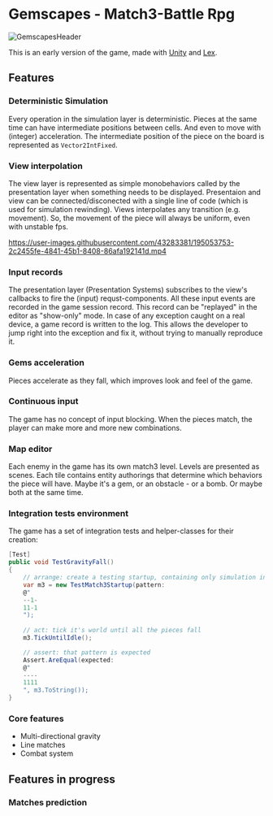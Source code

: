 # Gemscapes - Match3-Battle Rpg

![GemscapesHeader](https://user-images.githubusercontent.com/43283381/195123411-65d11090-3e8d-4590-9925-58bcfa08eb2c.png)

This is an early version of the game, made with [Unity](https://unity.com) and [Lex](https://github.com/SinyavtsevIlya/Lex).
## Features

### Deterministic Simulation
Every operation in the simulation layer is deterministic. 
Pieces at the same time can have intermediate positions between cells. And even to move with (integer) acceleration.
The intermediate position of the piece on the board is represented as `Vector2IntFixed`. 
### View interpolation
The view layer is represented as simple monobehaviors called by the presentation layer when something needs to be displayed.
Presentaion and view can be connected/disconected with a single line of code (which is used for simulation rewinding).
Views interpolates any transition (e.g. movement). So, the movement of the piece will always be uniform, even with unstable fps. 

https://user-images.githubusercontent.com/43283381/195053753-2c2455fe-4841-45b1-8408-86afa192141d.mp4

### Input records
The presentation layer (Presentation Systems) subscribes to the view's callbacks to fire the (input) requst-components.
All these input events are recorded in the game session record. This record can be "replayed" in the editor as "show-only" mode.
In case of any exception caught on a real device, a game record is written to the log.
This allows the developer to jump right into the exception and fix it, without trying to manually reproduce it.
### Gems acceleration
Pieces accelerate as they fall, which improves look and feel of the game.
### Continuous input
The game has no concept of input blocking. When the pieces match, the player can make more and more new combinations.
### Map editor
Each enemy in the game has its own match3 level. Levels are presented as scenes. Each tile contains entity authorings that determine which behaviors the piece will have. Maybe it's a gem, or an obstacle - or a bomb. Or maybe both at the same time.
### Integration tests environment
The game has a set of integration tests and helper-classes for their creation:
```csharp
[Test]
public void TestGravityFall()
{
    // arrange: create a testing startup, containing only simulation inside it
    var m3 = new TestMatch3Startup(pattern:
    @"
    --1-
    11-1
    ");
    
    // act: tick it's world until all the pieces fall
    m3.TickUntilIdle();

    // assert: that pattern is expected 
    Assert.AreEqual(expected:
    @"
    ----
    1111
    ", m3.ToString());
}
```
### Core features
* Multi-directional gravity
* Line matches
* Combat system

## Features in progress

### Matches prediction

